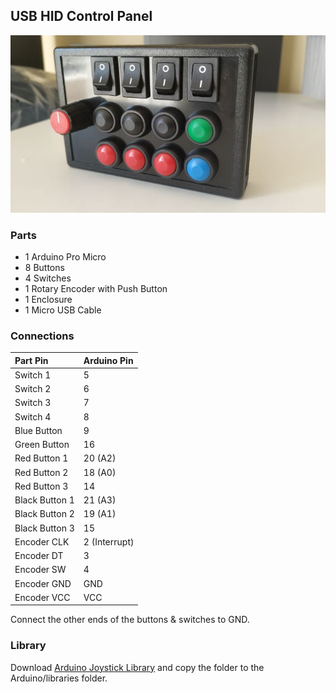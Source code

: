 ## USB HID Control Panel

![Image of Control Panel](https://github.com/onurae/usb-hid-control-panel/blob/main/images/IMG_1.jpg)

### Parts
- 1 Arduino Pro Micro
- 8 Buttons
- 4 Switches
- 1 Rotary Encoder with Push Button
- 1 Enclosure
- 1 Micro USB Cable

### Connections
| Part Pin       | Arduino Pin    |
| :---           |     :---       |
| Switch 1       |  5             |
| Switch 2       |  6             |
| Switch 3       |  7             |
| Switch 4       |  8             |
| Blue Button    |  9             |
| Green Button   |  16            |
| Red Button 1   |  20 (A2)       |
| Red Button 2   |  18 (A0)       |
| Red Button 3   |  14            |
| Black Button 1 |  21 (A3)       |
| Black Button 2 |  19 (A1)       |
| Black Button 3 |  15            |
| Encoder CLK    |  2 (Interrupt) |
| Encoder DT     |  3             |
| Encoder SW     |  4             |
| Encoder GND    |  GND           |
| Encoder VCC    |  VCC           |

Connect the other ends of the buttons & switches to GND.

### Library
Download [Arduino Joystick Library](https://github.com/MHeironimus/ArduinoJoystickLibrary) and copy the folder to the Arduino/libraries folder.
